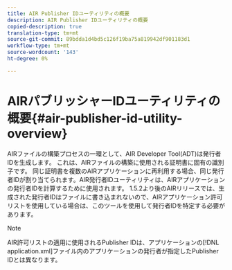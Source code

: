 ```yaml
---
title: AIR Publisher IDユーティリティの概要
description: AIR Publisher IDユーティリティの概要
copied-description: true
translation-type: tm+mt
source-git-commit: 89bdda1d4bd5c126f19ba75a819942df901183d1
workflow-type: tm+mt
source-wordcount: '143'
ht-degree: 0%

---
```



# AIRパブリッシャーIDユーティリティの概要{#air-publisher-id-utility-overview}

AIRファイルの構築プロセスの一環として、AIR Developer Tool(ADT)は発行者IDを生成します。 これは、AIRファイルの構築に使用される証明書に固有の識別子です。 同じ証明書を複数のAIRアプリケーションに再利用する場合、同じ発行者IDが割り当てられます。AIR発行者IDユーティリティは、AIRアプリケーションの発行者IDを計算するために使用されます。 1.5.2より後のAIRリリースでは、生成された発行者IDはファイルに書き込まれないので、AIRアプリケーション許可リストを使用している場合は、このツールを使用して発行者IDを特定する必要があります。

>[!NOTE]
>
>AIR許可リストの適用に使用されるPublisher IDは、アプリケーションの[!DNL application.xml]ファイル内のアプリケーションの発行者が指定したPublisher IDとは異なります。
